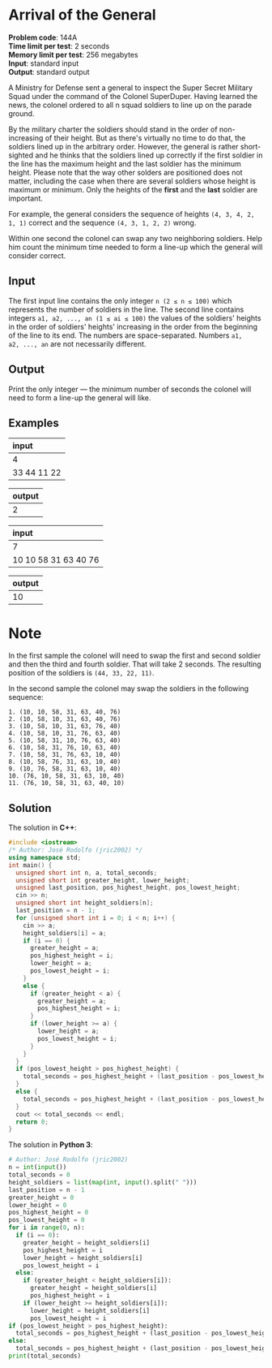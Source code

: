 # Arrival of the General
**Problem code**: 144A  
**Time limit per test**: 2 seconds  
**Memory limit per test**: 256 megabytes  
**Input**: standard input  
**Output**: standard output  

A Ministry for Defense sent a general to inspect the Super Secret Military Squad under the command of the Colonel SuperDuper. Having learned the news, the colonel ordered to all n squad soldiers to line up on the parade ground.

By the military charter the soldiers should stand in the order of non-increasing of their height. But as there's virtually no time to do that, the soldiers lined up in the arbitrary order. However, the general is rather short-sighted and he thinks that the soldiers lined up correctly if the first soldier in the line has the maximum height and the last soldier has the minimum height. Please note that the way other solders are positioned does not matter, including the case when there are several soldiers whose height is maximum or minimum. Only the heights of the **first** and the **last** soldier are important.

For example, the general considers the sequence of heights `(4, 3, 4, 2, 1, 1)` correct and the sequence `(4, 3, 1, 2, 2)` wrong.

Within one second the colonel can swap any two neighboring soldiers. Help him count the minimum time needed to form a line-up which the general will consider correct.

## Input
The first input line contains the only integer `n (2 ≤ n ≤ 100)` which represents the number of soldiers in the line. The second line contains integers `a1, a2, ..., an (1 ≤ ai ≤ 100)` the values of the soldiers' heights in the order of soldiers' heights' increasing in the order from the beginning of the line to its end. The numbers are space-separated. Numbers `a1, a2, ..., an` are not necessarily different.

## Output
Print the only integer — the minimum number of seconds the colonel will need to form a line-up the general will like.

## Examples
| input |
| :--- |
| 4 |
| 33 44 11 22 |

| output |
| :--- |
| 2 |

| input |
| :--- |
| 7 |
| 10 10 58 31 63 40 76 |

| output |
| :--- |
| 10 |

# Note
In the first sample the colonel will need to swap the first and second soldier and then the third and fourth soldier. That will take 2 seconds. The resulting position of the soldiers is `(44, 33, 22, 11)`.

In the second sample the colonel may swap the soldiers in the following sequence:
```
1. (10, 10, 58, 31, 63, 40, 76)
2. (10, 58, 10, 31, 63, 40, 76)
3. (10, 58, 10, 31, 63, 76, 40)
4. (10, 58, 10, 31, 76, 63, 40)
5. (10, 58, 31, 10, 76, 63, 40)
6. (10, 58, 31, 76, 10, 63, 40)
7. (10, 58, 31, 76, 63, 10, 40)
8. (10, 58, 76, 31, 63, 10, 40)
9. (10, 76, 58, 31, 63, 10, 40)
10. (76, 10, 58, 31, 63, 10, 40)
11. (76, 10, 58, 31, 63, 40, 10)
```
## Solution
The solution in **C++**:
```cpp
#include <iostream>
/* Author: José Rodolfo (jric2002) */
using namespace std;
int main() {
  unsigned short int n, a, total_seconds;
  unsigned short int greater_height, lower_height;
  unsigned last_position, pos_highest_height, pos_lowest_height;
  cin >> n;
  unsigned short int height_soldiers[n];
  last_position = n - 1;
  for (unsigned short int i = 0; i < n; i++) {
    cin >> a;
    height_soldiers[i] = a;
    if (i == 0) {
      greater_height = a;
      pos_highest_height = i;
      lower_height = a;
      pos_lowest_height = i;
    }
    else {
      if (greater_height < a) {
        greater_height = a;
        pos_highest_height = i;
      }
      if (lower_height >= a) {
        lower_height = a;
        pos_lowest_height = i;
      }
    }
  }
  if (pos_lowest_height > pos_highest_height) {
    total_seconds = pos_highest_height + (last_position - pos_lowest_height);
  }
  else {
    total_seconds = pos_highest_height + (last_position - pos_lowest_height) - 1;
  }
  cout << total_seconds << endl;
  return 0;
}
```

The solution in **Python 3**:
```python
# Author: José Rodolfo (jric2002)
n = int(input())
total_seconds = 0
height_soldiers = list(map(int, input().split(" ")))
last_position = n - 1
greater_height = 0
lower_height = 0
pos_highest_height = 0
pos_lowest_height = 0
for i in range(0, n):
  if (i == 0):
    greater_height = height_soldiers[i]
    pos_highest_height = i
    lower_height = height_soldiers[i]
    pos_lowest_height = i
  else:
    if (greater_height < height_soldiers[i]):
      greater_height = height_soldiers[i]
      pos_highest_height = i
    if (lower_height >= height_soldiers[i]):
      lower_height = height_soldiers[i]
      pos_lowest_height = i
if (pos_lowest_height > pos_highest_height):
  total_seconds = pos_highest_height + (last_position - pos_lowest_height)
else:
  total_seconds = pos_highest_height + (last_position - pos_lowest_height) - 1
print(total_seconds)
```